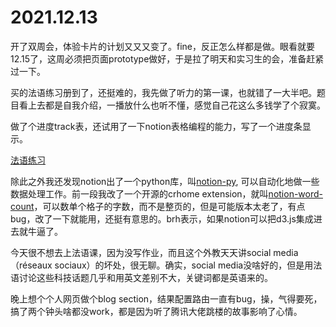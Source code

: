 # 2021.12.13

开了双周会，体验卡片的计划又又又变了。fine，反正怎么样都是做。眼看就要12.15了，这周必须把页面prototype做好，于是拉了明天和实习生的会，准备赶紧过一下。

买的法语练习册到了，还挺难的，我先做了听力的第一课，也就错了一大半吧。题目看上去都是自我介绍，一播放什么也听不懂，感觉自己花这么多钱学了个寂寞。

做了个进度track表，还试用了一下notion表格编程的能力，写了一个进度条显示。

[法语练习](https://www.notion.so/52e620724b6e43f7a0a26a48d3ec598d)

除此之外我还发现notion出了一个python库，叫[notion-py](https://notion-py.readthedocs.io/en/latest/py-modindex.html), 可以自动化地做一些数据处理工作。前一段我改了一个开源的crhome extension，就叫[notion-word-count](https://github.com/VR314/notion-word-count)，可以数单个格子的字数，而不是整页的，但是可能版本太老了，有点bug，改了一下就能用，还挺有意思的。brh表示，如果notion可以把d3.js集成进去就牛逼了。

今天很不想去上法语课，因为没写作业，而且这个外教天天讲social media（réseaux sociaux）的坏处，很无聊。确实，social media没啥好的，但是用法语讨论这些科技话题几乎和用英文差别不大，关键词都是英语来的。

晚上想个个人网页做个blog section，结果配置路由一直有bug，操，气得要死，搞了两个钟头啥都没work，都是因为听了腾讯大佬跳楼的故事影响了心情。